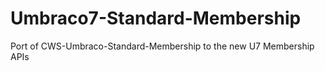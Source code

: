 Umbraco7-Standard-Membership
============================

Port of CWS-Umbraco-Standard-Membership to the new U7 Membership APIs
